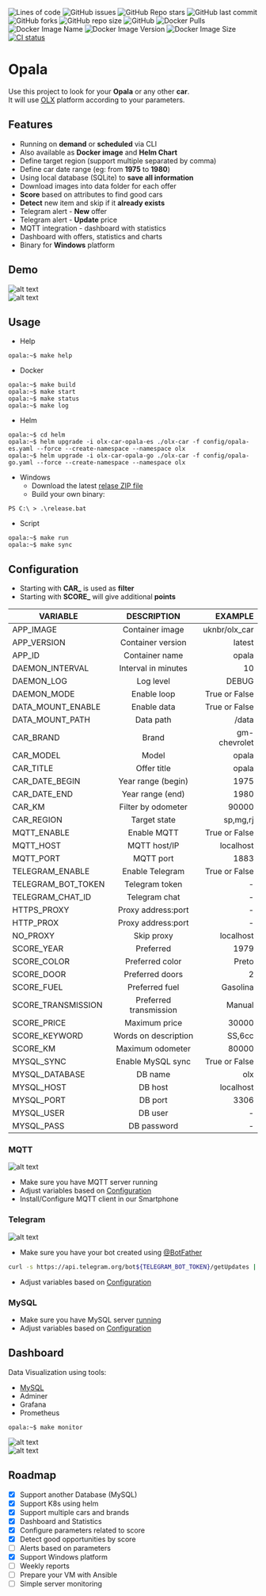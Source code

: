 ![Lines of code](https://img.shields.io/tokei/lines/github/uknbr/opala)
![GitHub issues](https://img.shields.io/github/issues-raw/uknbr/opala)
![GitHub Repo stars](https://img.shields.io/github/stars/uknbr/opala)
![GitHub last commit](https://img.shields.io/github/last-commit/uknbr/opala)
![GitHub forks](https://img.shields.io/github/forks/uknbr/opala)
![GitHub repo size](https://img.shields.io/github/repo-size/uknbr/opala)
![GitHub](https://img.shields.io/github/license/uknbr/opala)
![Docker Pulls](https://img.shields.io/docker/pulls/uknbr/olx-car)
![Docker Image Name](https://img.shields.io/badge/image%20name-uknbr%2Folx--car-blue)
![Docker Image Version](https://img.shields.io/docker/v/uknbr/olx-car?sort=date)
![Docker Image Size](https://img.shields.io/docker/image-size/uknbr/olx-car?sort=date)
[![CI status](https://github.com/uknbr/opala/actions/workflows/build-latest.yml/badge.svg?branch=master)](https://github.com/uknbr/opala/actions/workflows/build-latest.yml)

# Opala
Use this project to look for your **Opala** or any other **car**.\
It will use [OLX](https://www.olx.com.br) platform according to your parameters.

## Features
- Running on __demand__ or __scheduled__ via CLI
- Also available as __Docker image__ and __Helm Chart__
- Define target region (support multiple separated by comma)
- Define car date range (eg: from __1975__ to __1980__)
- Using local database (SQLite) to __save all information__
- Download images into data folder for each offer
- **Score** based on attributes to find good cars
- **Detect** new item and skip if it __already exists__
- Telegram alert - **New** offer
- Telegram alert - **Update** price
- MQTT integration - dashboard with statistics
- Dashboard with offers, statistics and charts
- Binary for **Windows** platform

## Demo
![alt text](demo/loading.png "Loading data")\
![alt text](demo/result.png "Execution")

## Usage
- Help

```console
opala:~$ make help
```

- Docker

```console
opala:~$ make build
opala:~$ make start
opala:~$ make status
opala:~$ make log
```

- Helm

```console
opala:~$ cd helm
opala:~$ helm upgrade -i olx-car-opala-es ./olx-car -f config/opala-es.yaml --force --create-namespace --namespace olx
opala:~$ helm upgrade -i olx-car-opala-go ./olx-car -f config/opala-go.yaml --force --create-namespace --namespace olx
```

- Windows
  - Download the latest [relase ZIP file](https://github.com/uknbr/opala/releases/download/v0.5.5/olx.zip)
  - Build your own binary:

```console
PS C:\ > .\release.bat
```

- Script

```console
opala:~$ make run
opala:~$ make sync
```

## Configuration
- Starting with **CAR_** is used as **filter**
- Starting with **SCORE_** will give additional **points**

| VARIABLE           | DESCRIPTION            | EXAMPLE       |
| ------------------ |:----------------------:| -------------:|
| APP_IMAGE          | Container image        | uknbr/olx_car |
| APP_VERSION        | Container version      | latest        |
| APP_ID             | Container name         | opala         |
| DAEMON_INTERVAL    | Interval in minutes    | 10            |
| DAEMON_LOG         | Log level              | DEBUG         |
| DAEMON_MODE        | Enable loop            | True or False |
| DATA_MOUNT_ENABLE  | Enable data            | True or False |
| DATA_MOUNT_PATH    | Data path              | /data         |
| CAR_BRAND          | Brand                  | gm-chevrolet  |
| CAR_MODEL          | Model                  | opala         |
| CAR_TITLE          | Offer title            | opala         |
| CAR_DATE_BEGIN     | Year range (begin)     | 1975          |
| CAR_DATE_END       | Year range (end)       | 1980          |
| CAR_KM             | Filter by odometer     | 90000         |
| CAR_REGION         | Target state           | sp,mg,rj      |
| MQTT_ENABLE        | Enable MQTT            | True or False |
| MQTT_HOST          | MQTT host/IP           | localhost     |
| MQTT_PORT          | MQTT port              | 1883          |
| TELEGRAM_ENABLE    | Enable Telegram        | True or False |
| TELEGRAM_BOT_TOKEN | Telegram token         | -             |
| TELEGRAM_CHAT_ID   | Telegram chat          | -             |
| HTTPS_PROXY        | Proxy address:port     | -             |
| HTTP_PROX          | Proxy address:port     | -             |
| NO_PROXY           | Skip proxy             | localhost     |
| SCORE_YEAR         | Preferred              | 1979          |
| SCORE_COLOR        | Preferred color        | Preto         |
| SCORE_DOOR         | Preferred doors        | 2             |
| SCORE_FUEL         | Preferred fuel         | Gasolina      |
| SCORE_TRANSMISSION | Preferred transmission | Manual        |
| SCORE_PRICE        | Maximum price          | 30000         |
| SCORE_KEYWORD      | Words on description   | SS,6cc        |
| SCORE_KM           | Maximum odometer       | 80000         |
| MYSQL_SYNC         | Enable MySQL sync      | True or False |
| MYSQL_DATABASE     | DB name                | olx           |
| MYSQL_HOST         | DB host                | localhost     |
| MYSQL_PORT         | DB port                | 3306          |
| MYSQL_USER         | DB user                | -             |
| MYSQL_PASS         | DB password            | -             |

### MQTT
![alt text](demo/mqtt.jpeg "MQTT dashboard")
- Make sure you have MQTT server running
- Adjust variables based on [Configuration](#Configuration)
- Install/Configure MQTT client in our Smartphone

### Telegram
![alt text](demo/telegram.jpeg "Telegram notification")
- Make sure you have your bot created using [@BotFather](https://telegram.me/BotFather)

```bash
curl -s https://api.telegram.org/bot${TELEGRAM_BOT_TOKEN}/getUpdates | jq .result[].message.chat.id
```

- Adjust variables based on [Configuration](#Configuration)

### MySQL
- Make sure you have MySQL server [running](#Dashboard)
- Adjust variables based on [Configuration](#Configuration)

## Dashboard

Data Visualization using tools:
- [MySQL](#MySQL)
- Adminer
- Grafana
- Prometheus

```console
opala:~$ make monitor
```

![alt text](demo/dashboard_offer.jpeg "Offers")\
![alt text](demo/dashboard_stat.jpeg "Statistics")

## Roadmap
- [x] Support another Database (MySQL)
- [x] Support K8s using helm
- [x] Support multiple cars and brands
- [x] Dashboard and Statistics
- [x] Configure parameters related to score
- [x] Detect good opportunities by score
- [ ] Alerts based on parameters
- [x] Support Windows platform
- [ ] Weekly reports
- [ ] Prepare your VM with Ansible
- [ ] Simple server monitoring